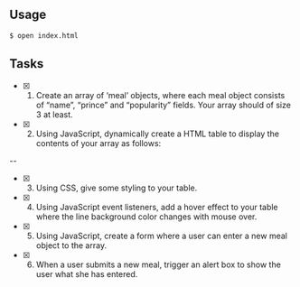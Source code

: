 ## Usage

```zsh
$ open index.html
```

## Tasks

- [x] 1. Create an array of ‘meal’ objects, where each meal object consists of “name”, “prince” and “popularity” fields. Your array should of size 3 at least.
- [x] 2. Using JavaScript, dynamically create a HTML table to display the contents of your array as follows:

--

- [x] 3. Using CSS, give some styling to your table.
- [x] 4. Using JavaScript event listeners, add a hover effect to your table where the line background color changes with mouse over.
- [x] 5. Using JavaScript, create a form where a user can enter a new meal object to the array.
- [x] 6. When a user submits a new meal, trigger an alert box to show the user what she has entered.
